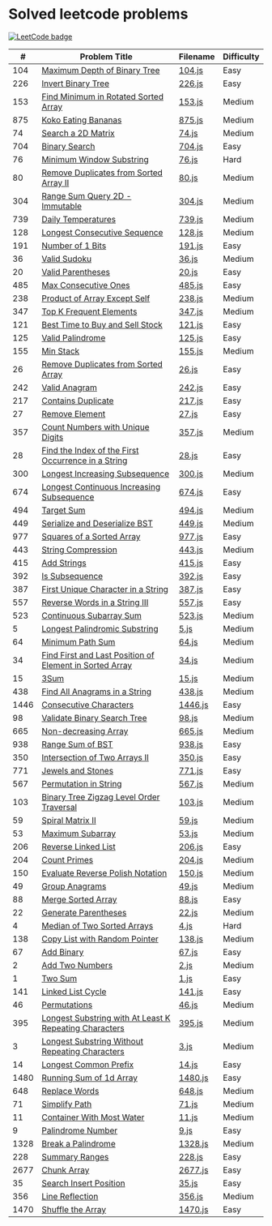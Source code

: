 # Solved leetcode problems

[![LeetCode badge](https://img.shields.io/badge/dynamic/json?style=for-the-badge&labelColor=black&color=%23ffa116&label=Solved&query=solved&url=https%3A%2F%2Fleetcode-badge.vercel.app%2Fapi%2Fusers%2Fredaktorscha&logo=leetcode&logoColor=yellow)](https://leetcode.com/redaktorscha/)

| #    | Problem Title                                                                                                                                     | Filename             | Difficulty |
| ---- | ------------------------------------------------------------------------------------------------------------------------------------------------- | -------------------- | ---------- |
| 104  | [Maximum Depth of Binary Tree](https://leetcode.com/problems/maximum-depth-of-binary-tree/)                                                       | [104.js](./104.js)   | Easy       |
| 226  | [Invert Binary Tree](https://leetcode.com/problems/invert-binary-tree/)                                                                           | [226.js](./226.js)   | Easy       |
| 153  | [Find Minimum in Rotated Sorted Array](https://leetcode.com/problems/find-minimum-in-rotated-sorted-array/)                                       | [153.js](./153.js)   | Medium     |
| 875  | [Koko Eating Bananas](https://leetcode.com/problems/koko-eating-bananas/)                                                                         | [875.js](./875.js)   | Medium     |
| 74   | [Search a 2D Matrix](https://leetcode.com/problems/search-a-2d-matrix/)                                                                           | [74.js](./74.js)     | Medium     |
| 704  | [Binary Search](https://leetcode.com/problems/binary-search/)                                                                                     | [704.js](./704.js)   | Easy       |
| 76   | [Minimum Window Substring](https://leetcode.com/problems/minimum-window-substring/)                                                               | [76.js](./76.js)     | Hard       |
| 80   | [Remove Duplicates from Sorted Array II](https://leetcode.com/problems/remove-duplicates-from-sorted-array-ii/)                                   | [80.js](./80.js)     | Medium     |
| 304  | [Range Sum Query 2D - Immutable](https://leetcode.com/problems/range-sum-query-2d-immutable/)                                                     | [304.js](./304.js)   | Medium     |
| 739  | [Daily Temperatures](https://leetcode.com/problems/daily-temperatures/)                                                                           | [739.js](./739.js)   | Medium     |
| 128  | [Longest Consecutive Sequence](https://leetcode.com/problems/longest-consecutive-sequence/)                                                       | [128.js](./128.js)   | Medium     |
| 191  | [Number of 1 Bits](https://leetcode.com/problems/number-of-1-bits/)                                                                               | [191.js](./191.js)   | Easy       |
| 36   | [Valid Sudoku](https://leetcode.com/problems/valid-sudoku/)                                                                                       | [36.js](./36.js)     | Medium     |
| 20   | [Valid Parentheses](https://leetcode.com/problems/valid-parentheses/)                                                                             | [20.js](./20.js)     | Easy       |
| 485  | [Max Consecutive Ones](https://leetcode.com/problems/max-consecutive-ones/)                                                                       | [485.js](./485.js)   | Easy       |
| 238  | [Product of Array Except Self](https://leetcode.com/problems/product-of-array-except-self/)                                                       | [238.js](./238.js)   | Medium     |
| 347  | [Top K Frequent Elements](https://leetcode.com/problems/top-k-frequent-elements/)                                                                 | [347.js](./347.js)   | Medium     |
| 121  | [Best Time to Buy and Sell Stock](https://leetcode.com/problems/best-time-to-buy-and-sell-stock/)                                                 | [121.js](./121.js)   | Easy       |
| 125  | [Valid Palindrome](https://leetcode.com/problems/valid-palindrome/)                                                                               | [125.js](./125.js)   | Easy       |
| 155  | [Min Stack](https://leetcode.com/problems/min-stack/)                                                                                             | [155.js](./155.js)   | Medium     |
| 26   | [Remove Duplicates from Sorted Array](https://leetcode.com/problems/remove-duplicates-from-sorted-array/)                                         | [26.js](./26.js)     | Easy       |
| 242  | [Valid Anagram](https://leetcode.com/problems/valid-anagram/)                                                                                     | [242.js](./242.js)   | Easy       |
| 217  | [Contains Duplicate](https://leetcode.com/problems/contains-duplicate/)                                                                           | [217.js](./217.js)   | Easy       |
| 27   | [Remove Element](https://leetcode.com/problems/remove-element/)                                                                                   | [27.js](./27.js)     | Easy       |
| 357  | [Count Numbers with Unique Digits](https://leetcode.com/problems/count-numbers-with-unique-digits/)                                               | [357.js](./357.js)   | Medium     |
| 28   | [Find the Index of the First Occurrence in a String](https://leetcode.com/problems/find-the-index-of-the-first-occurrence-in-a-string/)           | [28.js](./28.js)     | Easy       |
| 300  | [Longest Increasing Subsequence](https://leetcode.com/problems/longest-increasing-subsequence/)                                                   | [300.js](./300.js)   | Medium     |
| 674  | [Longest Continuous Increasing Subsequence](https://leetcode.com/problems/longest-continuous-increasing-subsequence/)                             | [674.js](./674.js)   | Easy       |
| 494  | [Target Sum](https://leetcode.com/problems/target-sum/)                                                                                           | [494.js](./494.js)   | Medium     |
| 449  | [Serialize and Deserialize BST](https://leetcode.com/problems/serialize-and-deserialize-bst/)                                                     | [449.js](./449.js)   | Medium     |
| 977  | [Squares of a Sorted Array](https://leetcode.com/problems/squares-of-a-sorted-array/)                                                             | [977.js](./977.js)   | Easy       |
| 443  | [String Compression](https://leetcode.com/problems/string-compression/)                                                                           | [443.js](./443.js)   | Medium     |
| 415  | [Add Strings](https://leetcode.com/problems/add-strings/description/)                                                                             | [415.js](./415.js)   | Easy       |
| 392  | [Is Subsequence](https://leetcode.com/problems/is-subsequence/)                                                                                   | [392.js](./392.js)   | Easy       |
| 387  | [First Unique Character in a String](https://leetcode.com/problems/first-unique-character-in-a-string/)                                           | [387.js](./387.js)   | Easy       |
| 557  | [Reverse Words in a String III](https://leetcode.com/problems/reverse-words-in-a-string-iii/)                                                     | [557.js](./557.js)   | Easy       |
| 523  | [Continuous Subarray Sum](https://leetcode.com/problems/continuous-subarray-sum/)                                                                 | [523.js](./523.js)   | Medium     |
| 5    | [Longest Palindromic Substring](https://leetcode.com/problems/longest-palindromic-substring/)                                                     | [5.js](./5.js)       | Medium     |
| 64   | [Minimum Path Sum](https://leetcode.com/problems/minimum-path-sum/)                                                                               | [64.js](./64.js)     | Medium     |
| 34   | [Find First and Last Position of Element in Sorted Array](https://leetcode.com/problems/find-first-and-last-position-of-element-in-sorted-array/) | [34.js](./34.js)     | Medium     |
| 15   | [3Sum](https://leetcode.com/problems/3sum/)                                                                                                       | [15.js](./15.js)     | Medium     |
| 438  | [Find All Anagrams in a String](https://leetcode.com/problems/find-all-anagrams-in-a-string/)                                                     | [438.js](./438.js)   | Medium     |
| 1446 | [Consecutive Characters](https://leetcode.com/problems/consecutive-characters/)                                                                   | [1446.js](./1446.js) | Easy       |
| 98   | [Validate Binary Search Tree](https://leetcode.com/problems/validate-binary-search-tree/)                                                         | [98.js](./98.js)     | Medium     |
| 665  | [Non-decreasing Array](https://leetcode.com/problems/non-decreasing-array/)                                                                       | [665.js](./665.js)   | Medium     |
| 938  | [Range Sum of BST](https://leetcode.com/problems/range-sum-of-bst/)                                                                               | [938.js](./938.js)   | Easy       |
| 350  | [Intersection of Two Arrays II](https://leetcode.com/problems/intersection-of-two-arrays-ii/)                                                     | [350.js](./350.js)   | Easy       |
| 771  | [Jewels and Stones](https://leetcode.com/problems/jewels-and-stones/)                                                                             | [771.js](./771.js)   | Easy       |
| 567  | [Permutation in String](https://leetcode.com/problems/permutation-in-string/)                                                                     | [567.js](./567.js)   | Medium     |
| 103  | [Binary Tree Zigzag Level Order Traversal](https://leetcode.com/problems/binary-tree-zigzag-level-order-traversal/)                               | [103.js](./103.js)   | Medium     |
| 59   | [Spiral Matrix II](https://leetcode.com/problems/spiral-matrix-ii/)                                                                               | [59.js](./59.js)     | Medium     |
| 53   | [Maximum Subarray](https://leetcode.com/problems/maximum-subarray/)                                                                               | [53.js](./53.js)     | Medium     |
| 206  | [Reverse Linked List](https://leetcode.com/problems/reverse-linked-list/)                                                                         | [206.js](./206.js)   | Easy       |
| 204  | [Count Primes](https://leetcode.com/problems/count-primes/)                                                                                       | [204.js](./204.js)   | Medium     |
| 150  | [Evaluate Reverse Polish Notation](https://leetcode.com/problems/evaluate-reverse-polish-notation/)                                               | [150.js](./150.js)   | Medium     |
| 49   | [Group Anagrams](https://leetcode.com/problems/group-anagrams/)                                                                                   | [49.js](./49.js)     | Medium     |
| 88   | [Merge Sorted Array](https://leetcode.com/problems/merge-sorted-array/)                                                                           | [88.js](./88.js)     | Easy       |
| 22   | [Generate Parentheses](https://leetcode.com/problems/generate-parentheses/)                                                                       | [22.js](./22.js)     | Medium     |
| 4    | [Median of Two Sorted Arrays](https://leetcode.com/problems/median-of-two-sorted-arrays/)                                                         | [4.js](./4.js)       | Hard       |
| 138  | [Copy List with Random Pointer](https://leetcode.com/problems/copy-list-with-random-pointer/)                                                     | [138.js](./138.js)   | Medium     |
| 67   | [Add Binary](https://leetcode.com/problems/add-binary/)                                                                                           | [67.js](./67.js)     | Easy       |
| 2    | [Add Two Numbers](https://leetcode.com/problems/add-two-numbers/)                                                                                 | [2.js](./2.js)       | Medium     |
| 1    | [Two Sum](https://leetcode.com/problems/two-sum/description/)                                                                                     | [1.js](./1.js)       | Easy       |
| 141  | [Linked List Cycle](https://leetcode.com/problems/linked-list-cycle/)                                                                             | [141.js](./141.js)   | Easy       |
| 46   | [Permutations](https://leetcode.com/problems/permutations/)                                                                                       | [46.js](./46.js)     | Medium     |
| 395  | [Longest Substring with At Least K Repeating Characters](https://leetcode.com/problems/longest-substring-with-at-least-k-repeating-characters)    | [395.js](./395.js)   | Medium     |
| 3    | [Longest Substring Without Repeating Characters](https://leetcode.com/problems/longest-substring-without-repeating-characters/)                   | [3.js](./3.js)       | Medium     |
| 14   | [Longest Common Prefix](https://leetcode.com/problems/longest-common-prefix/)                                                                     | [14.js](./14.js)     | Easy       |
| 1480 | [Running Sum of 1d Array](https://leetcode.com/problems/running-sum-of-1d-array/)                                                                 | [1480.js](./1480.js) | Easy       |
| 648  | [Replace Words](https://leetcode.com/problems/replace-words/)                                                                                     | [648.js](./648.js)   | Medium     |
| 71   | [Simplify Path](https://leetcode.com/problems/simplify-path/)                                                                                     | [71.js](./71.js)     | Medium     |
| 11   | [Container With Most Water](https://leetcode.com/problems/container-with-most-water/)                                                             | [11.js](./11.js)     | Medium     |
| 9    | [Palindrome Number](https://leetcode.com/problems/palindrome-number/)                                                                             | [9.js](./9.js)       | Easy       |
| 1328 | [Break a Palindrome](https://leetcode.com/problems/break-a-palindrome/)                                                                           | [1328.js](./1328.js) | Medium     |
| 228  | [Summary Ranges](https://leetcode.com/problems/summary-ranges/)                                                                                   | [228.js](./228.js)   | Easy       |
| 2677 | [Chunk Array](https://leetcode.com/problems/chunk-array/)                                                                                         | [2677.js](./2677.js) | Easy       |
| 35   | [Search Insert Position](https://leetcode.com/problems/search-insert-position/)                                                                   | [35.js](./35.js)     | Easy       |
| 356  | [Line Reflection](https://leetcode.com/problems/line-reflection/)                                                                                 | [356.js](./356.js)   | Medium     |
| 1470 | [Shuffle the Array](https://leetcode.com/problems/shuffle-the-array/)                                                                             | [1470.js](./1470.js) | Easy       |
